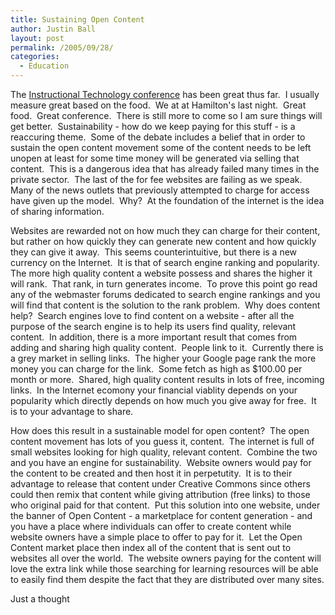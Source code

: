 ```yaml
---
title: Sustaining Open Content
author: Justin Ball
layout: post
permalink: /2005/09/28/
categories:
  - Education
---
```


The [Instructional Technology conference][1] has been great thus far. 
I usually measure great based on the food.  We at at Hamilton's
last night.  Great food.  Great conference.  There is
still more to come so I am sure things will get better. 
Sustainability - how do we keep paying for this stuff - is a reaccuring
theme.  Some of the debate includes a belief that in order to
sustain the open content movement some of the content needs to be left
unopen at least for some time money will be generated via selling that
content.  This is a dangerous idea that has already failed many
times in the private sector.  The last of the for fee websites are
failing as we speak.  Many of the news outlets that previously
attempted to charge for access have given up the model. 
Why?  At the foundation of the internet is the idea of sharing
information. 

Websites are rewarded not on how much they can charge for their
content, but rather on how quickly they can generate new content and
how quickly they can give it away.  This seems counterintuitive,
but there is a new currency on the Internet.  It is that of search
engine ranking and popularity.  The more high quality content a
website possess and shares the higher it will rank.  That rank, in
turn generates income.  To prove this point go read any of the
webmaster forums dedicated to search engine rankings and you will find
that content is the solution to the rank problem.  Why does
content help?  Search engines love to find content on a website -
after all the purpose of the search engine is to help its users find
quality, relevant content.  In addition, there is a more important
result that comes from adding and sharing high quality content. 
People link to it.  Currently there is a grey market in selling
links.  The higher your Google page rank the more money you can
charge for the link.  Some fetch as high as $100.00 per month or
more.  Shared, high quality content results in lots of free,
incoming links.  In the Internet ecomony your financial viablity
depends on your popularity which directly depends on how much you give
away for free.  It is to your advantage to share.

How does this result in a sustainable model for open content?  The
open content movement has lots of you guess it, content.  The
internet is full of small websites looking for high quality, relevant
content.  Combine the two and you have an engine for
sustainability.  Website owners would pay for the content to be
created and then host it in perpetutity.  It is to their advantage
to release that content under Creative Commons since others could then
remix that content while giving attribution (free links) to those who
original paid for that content.  Put this solution into one
website, under the banner of Open Content - a marketplace for content
generation - and you have a place where individuals can offer to create
content while website owners have a simple place to offer to pay for
it.  Let the Open Content market place then index all of the
content that is sent out to websites all over the world.  The
website owners paying for the content will love the extra link while
those searching for learning resources will be able to easily find them
despite the fact that they are distributed over many sites.

Just a thought

 [1]: http://cosl.usu.edu/conference/